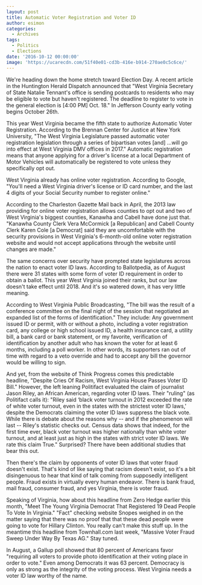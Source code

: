 ```yaml
---
layout: post
title: Automatic Voter Registration and Voter ID
author: esimon
categories:
  - Archives
tags:
  - Politics
  - Elections
date: '2016-10-12 00:00:00'
image: 'https://ucarecdn.com/51f40e01-cd3b-416e-b914-270ae0c5c6ce/'
---
```

We're heading down the home stretch toward Election Day. A recent article in the Huntington Herald Dispatch announced that "West Virginia Secretary of State Natalie Tennant's office is sending postcards to residents who may be eligible to vote but haven't registered. The deadline to register to vote in the general election is [4:00 PM] Oct. 18." In Jefferson County early voting begins October 26th. 

This year West Virginia became the fifth state to authorize Automatic Voter Registration. According to the Brennan Center for Justice at New York University, "The West Virginia Legislature passed automatic voter registration legislation through a series of bipartisan votes [and] ...will go into effect at West Virginia DMV offices in 2017." Automatic registration means that anyone applying for a driver's license at a local Department of Motor Vehicles will automatically be registered to vote unless they specifically opt out. 

West Virginia already has online voter registration. According to Google, "You'll need a West Virginia driver's license or ID card number, and the last 4 digits of your Social Security number to register online." 

According to the Charleston Gazette Mail back in April, the 2013 law providing for online voter registration allows counties to opt out and two of West Virginia's biggest counties, Kanawha and Cabell have done just that. "Kanawha County Clerk Vera McCormick [a Republican] and Cabell County Clerk Karen Cole [a Democrat] said they are uncomfortable with the security provisions in West Virginia's 6-month-old online voter registration website and would not accept applications through the website until changes are made."

The same concerns over security have prompted state legislatures across the nation to enact voter ID laws. According to Ballotpedia, as of August there were 31 states with some form of voter ID requirement in order to obtain a ballot. This year West Virginia joined their ranks, but our law doesn't take effect until 2018. And it's so watered down, it has very little meaning. 

According to West Virginia Public Broadcasting, "The bill was the result of a conference committee on the final night of the session that negotiated an expanded list of the forms of identification." They include: Any government issued ID or permit, with or without a photo, including a voter registration card, any college or high school issued ID, a health insurance card, a utility bill, a bank card or bank statement, or my favorite, verification of identification by another adult who has known the voter for at least 6 months, including a poll worker. In other words, its supporters ran out of time with regard to a veto override and had to accept any bill the governor would be willing to sign. 

And yet, from the website of Think Progress comes this predictable headline, "Despite Cries Of Racism, West Virginia House Passes Voter ID Bill." However, the left leaning Politifact evaluated the claim of journalist Jason Riley, an African American, regarding voter ID laws. Their "ruling" (as Politifact calls it): "Riley said ‘black voter turnout in 2012 exceeded the rate of white voter turnout, even in the states with the strictest voter ID laws,' despite the Democrats claiming the voter ID laws suppress the black vote. While there is debate about the reasons why -- and if the phenomenon will last -- Riley's statistic checks out. Census data shows that indeed, for the first time ever, black voter turnout was higher nationally than white voter turnout, and at least just as high in the states with strict voter ID laws. We rate this claim True." Surprised? There have been additional studies that bear this out. 

Then there's the claim by opponents of voter ID laws that voter fraud doesn't exist. That's kind of like saying that racism doesn't exist, so it's a bit disingenuous to hear that kind of talk coming from supposedly intelligent people. Fraud exists in virtually every human endeavor. There is bank fraud, mail fraud, consumer fraud, and yes Virginia, there is voter fraud.

Speaking of Virginia, how about this headline from Zero Hedge earlier this month, "Meet The Young Virginia Democrat That Registered 19 Dead People To Vote In Virginia." "Fact" checking website Snopes weighed in on the matter saying that there was no proof that that these dead people were going to vote for Hillary Clinton. You really can't make this stuff up. In the meantime this headline from Townhall.com last week, "Massive Voter Fraud Sweep Under Way By Texas AG." Stay tuned. 

In August, a Gallup poll showed that 80 percent of Americans favor "requiring all voters to provide photo identification at their voting place in order to vote." Even among Democrats it was 63 percent. Democracy is only as strong as the integrity of the voting process. West Virginia needs a voter ID law worthy of the name. 

